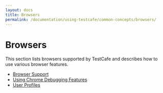 ```yaml
---
layout: docs
title: Browsers
permalink: /documentation/using-testcafe/common-concepts/browsers/
---
```

# Browsers

This section lists browsers supported by TestCafe and describes how to use various browser features.

* [Browser Support](browser-support.md)
* [Using Chrome Debugging Features](using-chrome-debugging-features.md)
* [User Profiles](user-profiles.md)